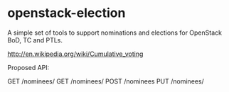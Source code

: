 openstack-election
==================

A simple set of tools to support nominations and elections for OpenStack BoD, TC and PTLs.

http://en.wikipedia.org/wiki/Cumulative_voting

Proposed API:

GET /nominees/
GET /nominees/<md5-hash-of-email>
POST /nominees
PUT /nominees/<md5-hash-of-email>


